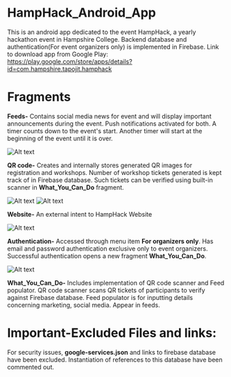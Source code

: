 # HampHack_Android_App
This is an android app dedicated to the event HampHack, a yearly hackathon event in Hampshire College. Backend database and authentication(For event organizers only) is implemented in Firebase. Link to download app from Google Play: https://play.google.com/store/apps/details?id=com.hampshire.tapojit.hamphack

# Fragments
**Feeds-** Contains social media news for event and will display important announcements during the event. Push notifications activated for both. A timer counts down to the event's start. Another timer will start at the beginning of the event until it is over. 

![Alt text](https://lh3.googleusercontent.com/t3GxUmiKBppdrcwZ9GepSU-wwZ5q9e8lNOOJhHmtEhOq1hzWCUOBZ0h2rFkKc2u5zokQ=h310-rw "Optional text")

**QR code-**
Creates and internally stores generated QR images for registration and workshops. Number of workshop tickets generated is kept track of in Firebase database. Such tickets can be verified using built-in scanner in **What_You_Can_Do** fragment.

![Alt text](https://lh3.googleusercontent.com/zfuqAuLp5SbKI1JDLWMGdFrBtRulOMjRV35n6IDBdSAlTHNUW87VEWXH-0MXRoTtW0gS=h310-rw "Optional text")
![Alt text](https://lh3.googleusercontent.com/1HhkObDskZeJTLMMevjpsJ12nfWQ1zwTxvToWszqSQOf71MZTNWgP501cQyGIt6Nl1o=h310-rw "Optional text")

**Website-**
An external intent to HampHack Website

![Alt text](https://lh3.googleusercontent.com/bXsdg6LJZZJdc6hqbEm8GsBkI6zskDpul7pxR98Q6yTxdS9wC0iLJu9TkBqpKgZ7dA=h900-rw "Optional text")

**Authentication-**
Accessed through menu item **For organizers only**. Has email and password authentication exclusive only to event organizers. Successful authentication opens a new fragment **What_You_Can_Do**.


![Alt text](https://lh3.googleusercontent.com/7PQEK99NEIqARoHzs5bq325c3_Lm_wy2KVVF78D5WikJP6zr3Vv1r1ZiOg9_wSLZ8bc=h900-rw "Optional text")

**What_You_Can_Do-** Includes implementation of QR code scanner and Feed populator. QR code scanner scans QR tickets of participants to verify against Firebase database. Feed populator is for inputting details concerning marketing, social media. Appear in feeds.



# Important-Excluded Files and links:
For security issues, **google-services.json** and links to firebase database have been excluded. Instantiation of references to this database have been commented out.
